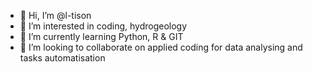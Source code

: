 - 👋 Hi, I’m @l-tison
- 👀 I’m interested in coding, hydrogeology
- 🌱 I’m currently learning Python, R & GIT
- 💞️ I’m looking to collaborate on applied coding for data analysing and tasks automatisation

<!---
l-tison/l-tison is a ✨ special ✨ repository because its `README.md` (this file) appears on your GitHub profile.
You can click the Preview link to take a look at your changes.
--->
